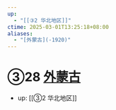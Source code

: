 ```yaml
---
up:
  - "[[③2 华北地区]]"
ctime: 2025-03-01T13:25:18+08:00
aliases:
  - "[外蒙古](-1920)"
---
```


# ③28 [外蒙古](-1920)

- up: [[③2 华北地区]]
